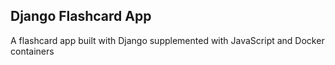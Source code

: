 ## Django Flashcard App 

A flashcard app built with Django supplemented with JavaScript and Docker containers
